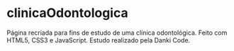 # clinicaOdontologica
Página recriada para fins de estudo de uma clínica odontológica. Feito com HTML5, CSS3 e JavaScript. Estudo realizado pela Danki Code.
